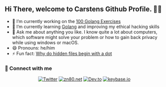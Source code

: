 ## Hi There, welcome to Carstens Github Profile. 🙋‍♂️

- 🔭 I’m currently working on the [100 Golang Exercises](https://github.com/cblte/100-golang-exercises)
- 🌱 I’m currently learning <a href="https://golang.org">Golang</a> and improving my ethical hacking skills
- 💬 Ask me about anything you like. I know quite a lot about computers, which software might solve your problem or how to gain back privacy while using windows or macOS.
- 😄 Pronouns: he/him
- ⚡ Fun fact: [Why do hidden files begin with a dot](https://catonmat.net/unix-hidden-files)

### 👋 Connect with me

<!-- Badges template - https://github.com/badges/shields -->

<p align="center">
  <a href="https://twitter.com/cblte"><img alt="Twitter" title="Twitter" src="https://img.shields.io/badge/-Twitter-1DA1F2?style=for-the-badge&logo=twitter&logoColor=white"/></a>
  <a href="https://blog.zn80.net/"><img alt="zn80.net" title="Carstens Blog" src="https://img.shields.io/badge/blog.ZN80.net-GREEN.svg?&style=for-the-badge&logo=ZN80.net&logoColor=white"></a>
  <a href="https://dev.to/cblte"><img alt="Dev.to" title="cblte Dev.to" src="https://img.shields.io/badge/DEV.TO-3835D3.svg?&style=for-the-badge&logo=dev.to&logoColor=white"></a>
  <a href="https://keybase.io/cblte"><img alt="keybase.io" title="cblte on keybase.io" src="https://img.shields.io/badge/keybase.io-orange.svg?&style=for-the-badge&logo=dev.to&logoColor=white"></a>
</p>



<!--
**cblte/cblte** is a ✨ _special_ ✨ repository because its `README.md` (this file) appears on your GitHub profile.

Here are some ideas to get you started:

- 🔭 I’m currently working on ...
- 🌱 I’m currently learning ...
- 👯 I’m looking to collaborate on ...
- 🤔 I’m looking for help with ...
- 💬 Ask me about ...
- 📫 How to reach me: ...
- 😄 Pronouns: ...
- ⚡ Fun fact: ...
-->
